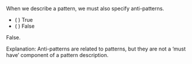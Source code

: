 <panel header="{{ icon_Q_A }} Anti-patterns required?">

When we describe a pattern, we must also specify anti-patterns.

- ( ) True
- ( ) False

<panel type="seamless" header="{{ icon_A }} Answer" minimized>

False.

Explanation: Anti-patterns are related to patterns, but they are not a ‘must have’ component of a pattern description.

</panel>
</panel>
